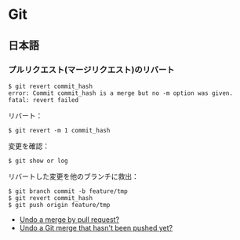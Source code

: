 # Git

## 日本語

### プルリクエスト(マージリクエスト)のリバート

```
$ git revert commit_hash
error: Commit commit_hash is a merge but no -m option was given.
fatal: revert failed
```

リバート：

```
$ git revert -m 1 commit_hash
```

変更を確認：

```
$ git show or log
```

リバートした変更を他のブランチに救出：

```
$ git branch commit -b feature/tmp
$ git revert commit_hash
$ git push origin feature/tmp
```

- [Undo a merge by pull request?](http://stackoverflow.com/questions/6481575/undo-a-merge-by-pull-request)
- [Undo a Git merge that hasn't been pushed yet?](http://stackoverflow.com/questions/2389361/undo-a-git-merge-that-hasnt-been-pushed-yet)
